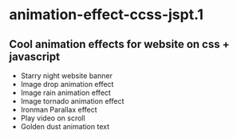 # animation-effect-ccss-jspt.1
## Cool animation effects for website on css + javascript

- Starry night website banner
- Image drop animation effect
- Image rain animation effect
- Image tornado animation effect
- Ironman Parallax effect
- Play video on scroll
- Golden dust animation text
